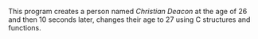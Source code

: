 This program creates a person named *Christian Deacon* at the age of 26 and then 10 seconds later, changes their age to 27 using C structures and functions.